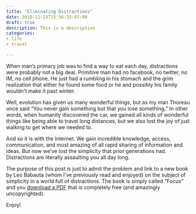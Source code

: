 ```yaml
---
title: "Eliminating Distractions"
date: 2010-11-13T15:56:33-07:00
draft: true
description: This is a description
categories:
- life
- travel

---
```


When man’s primary job was to find a way to eat each day, distractions were probably not a big deal.  Primitive man had no facebook, no twitter, no IM, no cell phone.  He just had a rumbling in his stomach and the grim realization that either he found some food or he and possibly his family wouldn’t make it past winter.

Well, evolution has given us many wonderful things, but as my man Thoreau once said “You never gain something but that you lose something.”  In other words, when humanity discovered the car, we gained all kinds of wonderful things like being able to travel long distances, but we also lost the joy of just walking to get where we needed to.

And so it is with the Internet.  We gain incredible knowledge, access, communication, and most amazing of all rapid sharing of information and ideas.  But now we’ve lost the simplicity that prior generations had.  Distractions are literally assaulting you all day long.

The purpose of this post is just to admit the problem and link to a new book by Leo Babauta (whom I’ve previously read and enjoyed) on the subject of simplicity in a world full of distractions.  The book is simply called “Focus” and you [download a PDF](http://zenhabits.net/focus-book/) that is completely free (and amazingly uncopyrighted).

Enjoy!